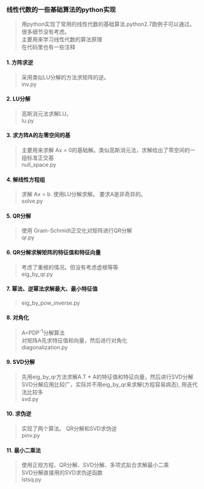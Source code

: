 ### 线性代数的一些基础算法的python实现

> 用python实现了常用的线性代数的基础算法.python2.7跑例子可以通过。很多细节没有考虑。    
> 主要用来学习线性代数的算法原理      
> 在代码里也有一些注释

#### 1. 方阵求逆
>    采用类似LU分解的方法求矩阵的逆。   
>    inv.py

#### 2. LU分解
>    高斯消元法求解LU。    
>    lu.py

#### 3. 求方阵A的左零空间的基
>   主要用来求解 Ax = 0的基础解。类似高斯消元法，求解给出了零空间的一组标准正交基  
>   null_space.py

#### 4. 解线性方程组
>   求解 Ax = b. 使用LU分解求解。 要求A是非奇异的。    
>   solve.py

#### 5. QR分解
>   使用  Gram-Schmidt正交化对矩阵进行QR分解    
>   qr.py

#### 6.  QR分解求解矩阵的特征值和特征向量
>    考虑了重根的情况。但没有考虑虚根等等     
>    eig_by_qr.py

#### 7. 幂法、逆幂法求解最大、最小特征值 
>    eig_by_pow_inverse.py

#### 8. 对角化
>   A=PDP<sup>-1</sup>分解算法    
>   对矩阵A先求特征值和向量，然后进行对角化    
>    diagonalization.py

#### 9. SVD分解
>    先用eig_by_qr方法求解A.T * A的特征值和特征向量，然后进行SVD分解    
>    SVD分解应用比较广，实际并不用eig_by_qr来求解(方程容易病态), 用迭代法比较多      
>    svd.py

#### 10. 求伪逆 
>    实现了两个算法。 QR分解和SVD求伪逆    
>    pinv.py

#### 11. 最小二乘法
>    使用正规方程、QR分解、SVD分解、多项式拟合求解最小二乘    
>    SVD分解直接用的SVD求伪逆函数     
>    lstsq.py
